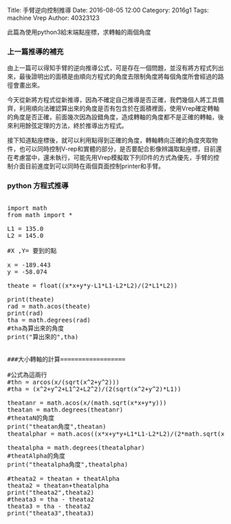 Title: 手臂逆向控制推導
Date: 2016-08-05 12:00
Category: 2016g1
Tags: machine Vrep
Author: 40323123

此篇為使用python3給末端點座標，求轉軸的兩個角度

<!-- PELICAN_END_SUMMARY -->

<h3>上一篇推導的補充</h3>

由上一篇可以得知手臂的逆向推導公式，可是存在一個問題，並沒有將方程式列出來，最後證明出的面積是由順向方程式的角度去限制角度將每個角度所會經過的路徑會畫出來。

今天從新將方程式從新推導，因為不確定自己推導是否正確，我們幾個人將工具備齊，利用順向法確認算出來的角度是否有包含於在面積裡面，使用Vrep確定轉軸的角度是否正確，前面幾次因為設錯角度，造成轉軸的角度都不是正確的轉軸，後來利用餘弦定理的方法，終於推導出方程式。

接下知道點座標後，就可以利用點得到正確的角度，轉軸轉向正確的角度夾取物件，也可以同時控制V-rep和實體的部分，是否要配合影像辨識取點座標，目前還在考慮當中，還未執行，可能先用Vrep模擬取下列印件的方式為優先，手臂的控制介面目前進度到可以同時在兩個頁面控制printer和手臂。

<h3>python 方程式推導</h3>

<pre class="brush: python">

import math
from math import *

L1 = 135.0
L2 = 145.0

#X ,Y= 要到的點

x = -189.443
y = -58.074

theate = float((x*x+y*y-L1*L1-L2*L2)/(2*L1*L2))

print(theate)
rad = math.acos(theate)
print(rad)
tha = math.degrees(rad)
#tha為算出來的角度
print("算出來的",tha)


###大小轉軸的計算==================

#公式為這兩行
#thn = arcos(x/(sqrt(x^2+y^2)))
#tha = (x^2+y^2+L1^2+L2^2)/(2(sqrt(x^2+y^2)*L1))

theatanr = math.acos(x/(math.sqrt(x*x+y*y)))
theatan = math.degrees(theatanr)
#theataN的角度
print("theatan角度",theatan)
theatalphar = math.acos((x*x+y*y+L1*L1-L2*L2)/(2*math.sqrt(x*x+y*y)*L1))

theatalpha = math.degrees(theatalphar)
#theatAlpha的角度
print("theatalpha角度",theatalpha)

#theata2 = theatan + theatAlpha
theata2 = theatan+theatalpha
print("theata2",theata2)
#theata3 = tha - theata2
theata3 = tha - theata2
print("theata3",theata3)
</pre>


